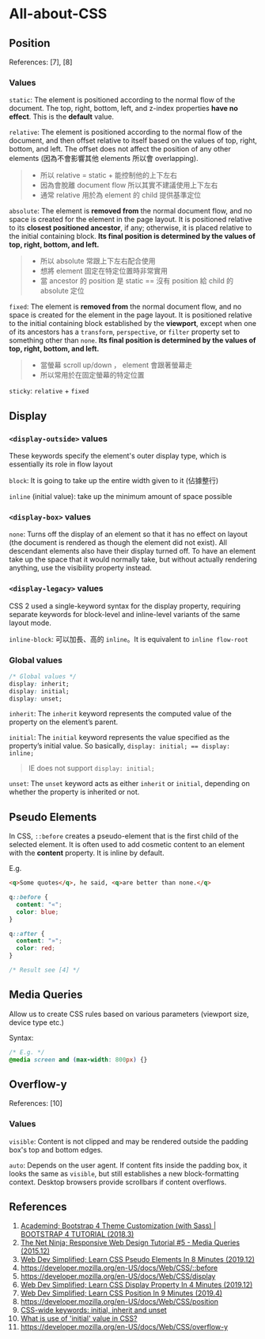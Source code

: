 # All-about-CSS

## Position

References: [7], [8]

### Values

`static`: The element is positioned according to the normal flow of the document. The top, right, bottom, left, and z-index properties **have no effect**. This is the **default** value.

`relative`: The element is positioned according to the normal flow of the document, and then offset relative to itself based on the values of top, right, bottom, and left. The offset does not affect the position of any other elements (因為不會影響其他 elements 所以會 overlapping).
> + 所以 relative = static + 能控制他的上下左右
> + 因為會脫離 document flow 所以其實不建議使用上下左右
> + 通常 relative 用於為 element 的 child 提供基準定位

`absolute`: The element is **removed from** the normal document flow, and no space is created for the element in the page layout. It is positioned relative to its **closest positioned ancestor**, if any; otherwise, it is placed relative to the initial containing block. **Its final position is determined by the values of top, right, bottom, and left.**
> + 所以 absolute 常跟上下左右配合使用
> + 想將 element 固定在特定位置時非常實用
> + 當 ancestor 的 position 是 static == 沒有 position 給 child 的 absolute 定位

`fixed`: The element is **removed from** the normal document flow, and no space is created for the element in the page layout. It is positioned relative to the initial containing block established by the **viewport**, except when one of its ancestors has a `transform`, `perspective`, or `filter` property set to something other than `none`. **Its final position is determined by the values of top, right, bottom, and left.**
> + 當螢幕 scroll up/down ， element 會跟著螢幕走
> + 所以常用於在固定螢幕的特定位置

`sticky`: `relative` + `fixed`

## Display

### `<display-outside>` values

These keywords specify the element's outer display type, which is essentially its role in flow layout

`block`: It is going to take up the entire width given to it (佔據整行)

`inline` (initial value): take up the minimum amount of space possible

### `<display-box>` values

`none`: Turns off the display of an element so that it has no effect on layout (the document is rendered as though the element did not exist). All descendant elements also have their display turned off. To have an element take up the space that it would normally take, but without actually rendering anything, use the visibility property instead.

### `<display-legacy>` values

CSS 2 used a single-keyword syntax for the display property, requiring separate keywords for block-level and inline-level variants of the same layout mode.

`inline-block`: 可以加長、高的 `inline`。It is equivalent to `inline flow-root`

### Global values

```css
/* Global values */
display: inherit;
display: initial;
display: unset;
```

`inherit`: The `inherit` keyword represents the computed value of the property on the element’s parent.

`initial`: The `initial` keyword represents the value specified as the property’s initial value. So basically, `display: initial; == display: inline;`

>  IE does not support `display: initial;`

`unset`: The `unset` keyword acts as either `inherit` or `initial`, depending on whether the property is inherited or not.

## Pseudo Elements

In CSS, `::before` creates a pseudo-element that is the first child of the selected element. It is often used to add cosmetic content to an element with the **content** property. It is inline by default.

E.g.

```html
<q>Some quotes</q>, he said, <q>are better than none.</q>
```

```css
q::before {
  content: "«";
  color: blue;
}

q::after {
  content: "»";
  color: red;
}

/* Result see [4] */
```

## Media Queries

Allow us to create CSS rules based on various parameters (viewport size, device type etc.)

Syntax:

```css
/* E.g. */
@media screen and (max-width: 800px) {}
```

## Overflow-y

References: [10]

### Values

`visible`: Content is not clipped and may be rendered outside the padding box's top and bottom edges.

`auto`: Depends on the user agent. If content fits inside the padding box, it looks the same as `visible`, but still establishes a new block-formatting context. Desktop browsers provide scrollbars if content overflows.

## References

1. [Academind; Bootstrap 4 Theme Customization (with Sass) | BOOTSTRAP 4 TUTORIAL (2018.3)](https://youtu.be/6Ovw43Dkp44)
2. [The Net Ninja; Responsive Web Design Tutorial #5 - Media Queries (2015.12)](https://youtu.be/5xzaGSYd7jM)
3. [Web Dev Simplified; Learn CSS Pseudo Elements In 8 Minutes (2019.12)](https://youtu.be/OtBpgtqrjyo)
4. https://developer.mozilla.org/en-US/docs/Web/CSS/::before
5. https://developer.mozilla.org/en-US/docs/Web/CSS/display
6. [Web Dev Simplified; Learn CSS Display Property In 4 Minutes (2019.12)](https://youtu.be/Qf-wVa9y9V4)
7. [Web Dev Simplified; Learn CSS Position In 9 Minutes (2019.4)](https://youtu.be/jx5jmI0UlXU)
8. https://developer.mozilla.org/en-US/docs/Web/CSS/position
9. [CSS-wide keywords: initial, inherit and unset](https://www.w3.org/TR/css3-values/#common-keywords)
10. [What is use of 'initial' value in CSS?](https://stackoverflow.com/questions/18534561/what-is-use-of-initial-value-in-css)
11. https://developer.mozilla.org/en-US/docs/Web/CSS/overflow-y
